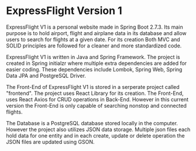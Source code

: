 # ExpressFlight Version 1


ExpressFlight V1 is a personal website made in Spring Boot 2.7.3. Its main purpose is to hold airport, flight and airplane data in its database and allow users to search for flights at a given date. For its creation Both MVC and SOLID principles are followed for a cleaner and more standardized code.

ExpressFlight V1 is written in Java and Spring Framework. The project is created in Spring initialzr where multiple extra dependencies are added for easier coding. These dependencies include Lombok, Spring Web, Spring Data JPA and PostgreSQL Driver.

The Front-End of ExpressFlight V1 is stored in a serperate project called "frontend". The project uses React Library for its creation. The Front-End, uses React Axios for CRUD operations in Back-End. However in this current version the Front-End is only capable of searching nonstop and connected flights.

The Database is a PostgreSQL database stored locally in the computer. However the project also utilizes JSON data storage. Multiple json files each hold data for one entity and in each create, update or delete operation the JSON files are updated using GSON.
